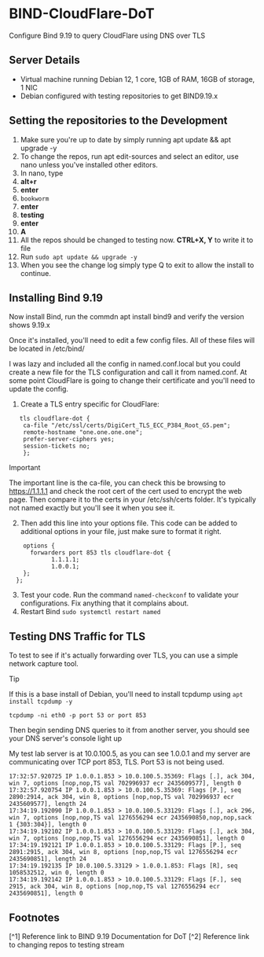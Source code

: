 # BIND-CloudFlare-DoT
Configure Bind 9.19 to query CloudFlare using DNS over TLS

## Server Details
* Virtual machine running Debian 12, 1 core, 1GB of RAM, 16GB of storage, 1 NIC
* Debian configured with testing repositories to get BIND9.19.x

## Setting the repositories to the Development
1. Make sure you're up to date by simply running apt update && apt upgrade -y
2. To change the repos, run apt edit-sources and select an editor, use nano unless you've installed other editors.
3. In nano, type
  1. **alt+r** 
  2. **enter**
  3. ```bookworm```
  4. **enter**
  5. **testing**
  6. **enter**
  7. **A**
4. All the repos should be changed to testing now. **CTRL+X, Y** to write it to file
5. Run ```sudo apt update && upgrade -y```
6. When you see the change log simply type Q to exit to allow the install to continue.

## Installing Bind 9.19

Now install Bind, run the commdn apt install bind9 and verify the version shows 9.19.x

Once it's installed, you'll need to edit a few config files. All of these files will be located in /etc/bind/

I was lazy and included all the config in named.conf.local but you could create a new file for the TLS configuration and call it from named.conf. At some point CloudFlare is going to change their certificate and you'll need to update the config.

1. Create a TLS entry specific for CloudFlare:
```
   tls cloudflare-dot {
    ca-file "/etc/ssl/certs/DigiCert_TLS_ECC_P384_Root_G5.pem";
    remote-hostname "one.one.one.one";
    prefer-server-ciphers yes;
    session-tickets no;
    };
```
> [!IMPORTANT]
>   The important line is the ca-file, you can check this be browsing to https://1.1.1.1 and check the root cert of the cert used to encrypt the web page. 
>   Then compare it to the certs in your /etc/ssh/certs folder. It's typically not named exactly but you'll see it when you see it.

2. Then add this line into your options file. This code can be added to additional options in your file, just make sure to format it right. 
```
    options {
      forwarders port 853 tls cloudflare-dot {
            1.1.1.1;
            1.0.0.1;
    };	
  };
```
3. Test your code. Run the command ```named-checkconf``` to validate your configurations. Fix anything that it complains about.
4. Restart Bind ```sudo systemctl restart named```

## Testing DNS Traffic for TLS

To test to see if it's actually forwarding over TLS, you can use a simple network capture tool. 

> [!TIP]
> If this is a base install of Debian, you'll need to install tcpdump using ```apt install tcpdump -y```
```
tcpdump -ni eth0 -p port 53 or port 853
```
Then begin sending DNS queries to it from another server, you should see your DNS server's console light up

My test lab server is at 10.0.100.5, as you can see 1.0.0.1 and my server are communicating over TCP port 853, TLS. Port 53 is not being used.

```
17:32:57.920725 IP 1.0.0.1.853 > 10.0.100.5.35369: Flags [.], ack 304, win 7, options [nop,nop,TS val 702996937 ecr 2435609577], length 0
17:32:57.920754 IP 1.0.0.1.853 > 10.0.100.5.35369: Flags [P.], seq 2890:2914, ack 304, win 8, options [nop,nop,TS val 702996937 ecr 2435609577], length 24
17:34:19.192090 IP 1.0.0.1.853 > 10.0.100.5.33129: Flags [.], ack 296, win 7, options [nop,nop,TS val 1276556294 ecr 2435690850,nop,nop,sack 1 {303:304}], length 0
17:34:19.192102 IP 1.0.0.1.853 > 10.0.100.5.33129: Flags [.], ack 304, win 7, options [nop,nop,TS val 1276556294 ecr 2435690851], length 0
17:34:19.192121 IP 1.0.0.1.853 > 10.0.100.5.33129: Flags [P.], seq 2891:2915, ack 304, win 8, options [nop,nop,TS val 1276556294 ecr 2435690851], length 24
17:34:19.192135 IP 10.0.100.5.33129 > 1.0.0.1.853: Flags [R], seq 1058532512, win 0, length 0
17:34:19.192142 IP 1.0.0.1.853 > 10.0.100.5.33129: Flags [F.], seq 2915, ack 304, win 8, options [nop,nop,TS val 1276556294 ecr 2435690851], length 0
```

## Footnotes

[^1] Reference link to BIND 9.19 Documentation for DoT
[^2] Reference link to changing repos to testing stream
